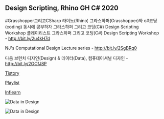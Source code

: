 ## Design Scripting, Rhino GH C# 2020

#Grasshopper그리고CSharp 라이노(Rhino) 그라스하퍼(Grasshopper)와 c#코딩(coding) 동시에 공부하자 그라스하퍼 그리고 코딩(C#) Design Scripting Workshop
플레이리스트 그라스하퍼 그리고 코딩(C#) Design Scripting Workshop - http://bit.ly/2u4kH7d

NJ's Computational Design Lecture series - http://bit.ly/2SgBRq0

다음 브런치 디자인(Design) & 데이터(Data), 컴퓨테이셔널 디자인 - http://bit.ly/2OCfJ8P

[Tistory](https://computationaldesign.tistory.com/14)

[Playlist](https://www.youtube.com/playlist?list=PLweNVwGgDKEYBFgMC8r1TnQEB6CA877HB)

[Inflearn](https://www.inflearn.com/course/%EB%9D%BC%EC%9D%B4%EB%85%B8-%EA%B7%B8%EB%9D%BC%EC%8A%A4%ED%95%98%ED%8D%BC#curriculum)

![Data in Design](https://namjulee.github.io/njs-lab-public/project/2020-lecture-rhino-c-sharp-design-scripting/2020-lecture-rhino-c-sharp-design-scripting-01.jpg)

![Data in Design](https://namjulee.github.io/njs-lab-public/project/2020-lecture-rhino-c-sharp-design-scripting/2020-lecture-rhino-c-sharp-design-scripting-02.jpg)
